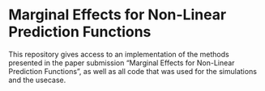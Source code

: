 # Marginal Effects for Non-Linear Prediction Functions

This repository gives access to an implementation of the methods presented in the paper submission “Marginal Effects for Non-Linear Prediction Functions”, as well as all code that was used for the simulations and the usecase.
